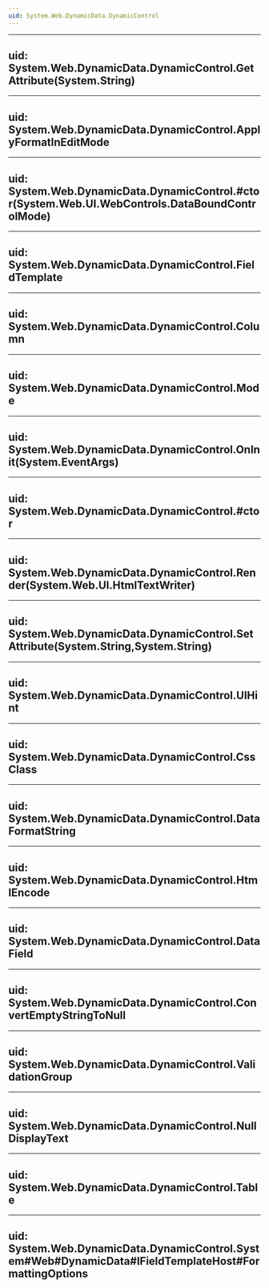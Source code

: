 ```yaml
---
uid: System.Web.DynamicData.DynamicControl
---
```


---
uid: System.Web.DynamicData.DynamicControl.GetAttribute(System.String)
---

---
uid: System.Web.DynamicData.DynamicControl.ApplyFormatInEditMode
---

---
uid: System.Web.DynamicData.DynamicControl.#ctor(System.Web.UI.WebControls.DataBoundControlMode)
---

---
uid: System.Web.DynamicData.DynamicControl.FieldTemplate
---

---
uid: System.Web.DynamicData.DynamicControl.Column
---

---
uid: System.Web.DynamicData.DynamicControl.Mode
---

---
uid: System.Web.DynamicData.DynamicControl.OnInit(System.EventArgs)
---

---
uid: System.Web.DynamicData.DynamicControl.#ctor
---

---
uid: System.Web.DynamicData.DynamicControl.Render(System.Web.UI.HtmlTextWriter)
---

---
uid: System.Web.DynamicData.DynamicControl.SetAttribute(System.String,System.String)
---

---
uid: System.Web.DynamicData.DynamicControl.UIHint
---

---
uid: System.Web.DynamicData.DynamicControl.CssClass
---

---
uid: System.Web.DynamicData.DynamicControl.DataFormatString
---

---
uid: System.Web.DynamicData.DynamicControl.HtmlEncode
---

---
uid: System.Web.DynamicData.DynamicControl.DataField
---

---
uid: System.Web.DynamicData.DynamicControl.ConvertEmptyStringToNull
---

---
uid: System.Web.DynamicData.DynamicControl.ValidationGroup
---

---
uid: System.Web.DynamicData.DynamicControl.NullDisplayText
---

---
uid: System.Web.DynamicData.DynamicControl.Table
---

---
uid: System.Web.DynamicData.DynamicControl.System#Web#DynamicData#IFieldTemplateHost#FormattingOptions
---
